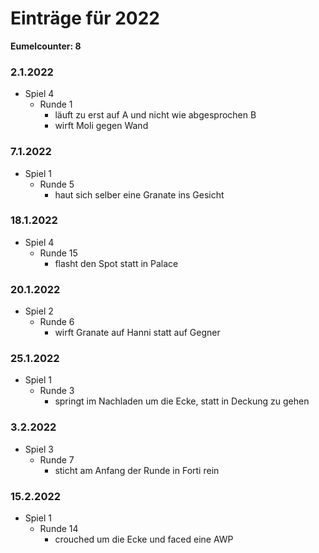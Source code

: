 # Einträge für 2022

**Eumelcounter: 8**

### 2.1.2022

- Spiel 4
  - Runde 1
    - läuft zu erst auf A und nicht wie abgesprochen B
    - wirft Moli gegen Wand

### 7.1.2022

- Spiel 1
  - Runde 5
    - haut sich selber eine Granate ins Gesicht

### 18.1.2022

- Spiel 4
  - Runde 15
    - flasht den Spot statt in Palace

### 20.1.2022

- Spiel 2
  - Runde 6
    - wirft Granate auf Hanni statt auf Gegner

### 25.1.2022

- Spiel 1
  - Runde 3
    - springt im Nachladen um die Ecke, statt in Deckung zu gehen

### 3.2.2022

- Spiel 3
  - Runde 7
    - sticht am Anfang der Runde in Forti rein

### 15.2.2022

- Spiel 1
  - Runde 14
    - crouched um die Ecke und faced eine AWP